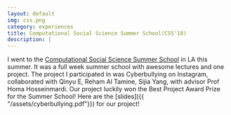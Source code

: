 ```yaml
---
layout: default
img: css.png
category: experiences
title: Computational Social Science Summer School(CSS'18)
description: |
---
```

I went to the [Computational Social Science Summer School](http://summerschool.computationalsocialscience.eu/2018/#schedule) in LA this summer. It was a full week summer school with awesome lectures and one project. The project I participated in was Cyberbullying on Instagram, collaborated with Qinyu E, Reham Al Tamine, Sijia Yang, with advisor Prof Homa Hosseinmardi. Our project luckily won the Best Project Award Prize for the Summer School! Here are the [slides]({{ "/assets/cyberbullying.pdf"}}) for our project!